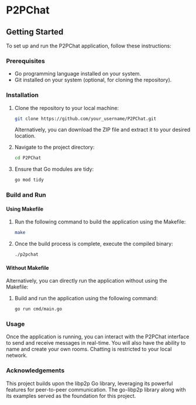 # P2PChat

## Getting Started

To set up and run the P2PChat application, follow these instructions:

### Prerequisites

- Go programming language installed on your system.
- Git installed on your system (optional, for cloning the repository).

### Installation

1. Clone the repository to your local machine:

   ```bash
   git clone https://github.com/your_username/P2PChat.git
   ```

   Alternatively, you can download the ZIP file and extract it to your desired location.

2. Navigate to the project directory:

   ```bash
   cd P2PChat
   ```

3. Ensure that Go modules are tidy:

   ```bash
   go mod tidy
   ```

### Build and Run

#### Using Makefile

1. Run the following command to build the application using the Makefile:

   ```bash
   make
   ```

2. Once the build process is complete, execute the compiled binary:

   ```bash
   ./p2pchat
   ```

#### Without Makefile

Alternatively, you can directly run the application without using the Makefile:

1. Build and run the application using the following command:

   ```bash
   go run cmd/main.go
   ```

### Usage

Once the application is running, you can interact with the P2PChat interface to send and receive messages in real-time. You will also have the ability to name and create your own rooms. Chatting is restricted to your local network.

### Acknowledgements

This project builds upon the libp2p Go library, leveraging its powerful features for peer-to-peer communication. The go-libp2p library along with its examples served as the foundation for this project.
